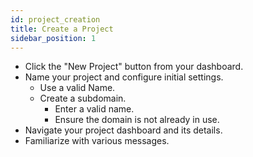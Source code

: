 ```yaml
---
id: project_creation
title: Create a Project
sidebar_position: 1
---
```


- Click the "New Project" button from your dashboard.
- Name your project and configure initial settings.
    - Use a valid Name.
    - Create a subdomain.
        - Enter a valid name.
        - Ensure the domain is not already in use.
- Navigate your project dashboard and its details.
- Familiarize with various messages.